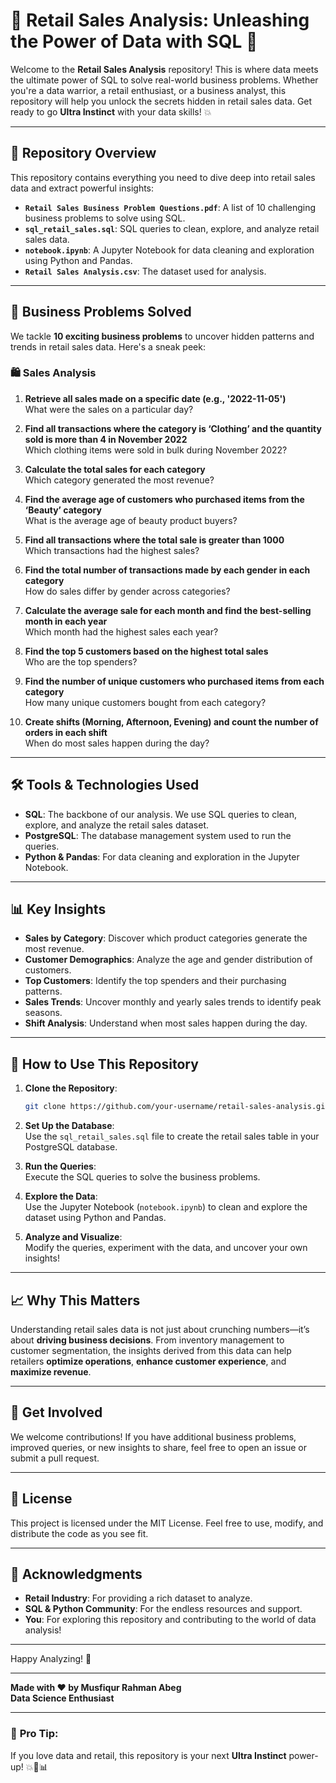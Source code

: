 # 🚀 **Retail Sales Analysis: Unleashing the Power of Data with SQL** 🛒

Welcome to the **Retail Sales Analysis** repository! This is where data meets the ultimate power of SQL to solve real-world business problems. Whether you're a data warrior, a retail enthusiast, or a business analyst, this repository will help you unlock the secrets hidden in retail sales data. Get ready to go **Ultra Instinct** with your data skills! 💥

---

## 🌟 **Repository Overview**

This repository contains everything you need to dive deep into retail sales data and extract powerful insights:

- **`Retail Sales Business Problem Questions.pdf`**: A list of 10 challenging business problems to solve using SQL.
- **`sql_retail_sales.sql`**: SQL queries to clean, explore, and analyze retail sales data.
- **`notebook.ipynb`**: A Jupyter Notebook for data cleaning and exploration using Python and Pandas.
- **`Retail Sales Analysis.csv`**: The dataset used for analysis.

---

## 🎯 **Business Problems Solved**

We tackle **10 exciting business problems** to uncover hidden patterns and trends in retail sales data. Here's a sneak peek:

### 🛍️ **Sales Analysis**
1. **Retrieve all sales made on a specific date (e.g., '2022-11-05')**  
   What were the sales on a particular day?

2. **Find all transactions where the category is ‘Clothing’ and the quantity sold is more than 4 in November 2022**  
   Which clothing items were sold in bulk during November 2022?

3. **Calculate the total sales for each category**  
   Which category generated the most revenue?

4. **Find the average age of customers who purchased items from the ‘Beauty’ category**  
   What is the average age of beauty product buyers?

5. **Find all transactions where the total sale is greater than 1000**  
   Which transactions had the highest sales?

6. **Find the total number of transactions made by each gender in each category**  
   How do sales differ by gender across categories?

7. **Calculate the average sale for each month and find the best-selling month in each year**  
   Which month had the highest sales each year?

8. **Find the top 5 customers based on the highest total sales**  
   Who are the top spenders?

9. **Find the number of unique customers who purchased items from each category**  
   How many unique customers bought from each category?

10. **Create shifts (Morning, Afternoon, Evening) and count the number of orders in each shift**  
    When do most sales happen during the day?

---

## 🛠️ **Tools & Technologies Used**

- **SQL**: The backbone of our analysis. We use SQL queries to clean, explore, and analyze the retail sales dataset.
- **PostgreSQL**: The database management system used to run the queries.
- **Python & Pandas**: For data cleaning and exploration in the Jupyter Notebook.

---

## 📊 **Key Insights**

- **Sales by Category**: Discover which product categories generate the most revenue.
- **Customer Demographics**: Analyze the age and gender distribution of customers.
- **Top Customers**: Identify the top spenders and their purchasing patterns.
- **Sales Trends**: Uncover monthly and yearly sales trends to identify peak seasons.
- **Shift Analysis**: Understand when most sales happen during the day.

---

## 🚀 **How to Use This Repository**

1. **Clone the Repository**:  
   ```bash
   git clone https://github.com/your-username/retail-sales-analysis.git
   ```

2. **Set Up the Database**:  
   Use the `sql_retail_sales.sql` file to create the retail sales table in your PostgreSQL database.

3. **Run the Queries**:  
   Execute the SQL queries to solve the business problems.

4. **Explore the Data**:  
   Use the Jupyter Notebook (`notebook.ipynb`) to clean and explore the dataset using Python and Pandas.

5. **Analyze and Visualize**:  
   Modify the queries, experiment with the data, and uncover your own insights!

---

## 📈 **Why This Matters**

Understanding retail sales data is not just about crunching numbers—it’s about **driving business decisions**. From inventory management to customer segmentation, the insights derived from this data can help retailers **optimize operations**, **enhance customer experience**, and **maximize revenue**.

---

## 🌟 **Get Involved**

We welcome contributions! If you have additional business problems, improved queries, or new insights to share, feel free to open an issue or submit a pull request.

---

## 📜 **License**

This project is licensed under the MIT License. Feel free to use, modify, and distribute the code as you see fit.

---

## 🙏 **Acknowledgments**

- **Retail Industry**: For providing a rich dataset to analyze.
- **SQL & Python Community**: For the endless resources and support.
- **You**: For exploring this repository and contributing to the world of data analysis!

---

Happy Analyzing! 🎉

---

**Made with ❤️ by Musfiqur Rahman Abeg**  
**Data Science Enthusiast**

---

### 🚨 **Pro Tip**:  
If you love data and retail, this repository is your next **Ultra Instinct** power-up! 💥🛒📊
